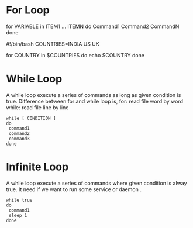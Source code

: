# For Loop

for VARIABLE in ITEM1 ... ITEMN
do
    Command1
    Command2
    CommandN
done

#!/bin/bash
COUNTRIES=INDIA US UK

for COUNTRY in $COUNTRIES
do
    echo $COUNTRY
done

# While Loop

 A while loop execute a series of commands as long as given condition is true.
 Difference between for and while loop is,
    for: read file word by word
    while: read file line by line
    
    while [ CONDITION ]
    do
     command1
     command2
     command3
    done

# Infinite Loop
A while loop execute a series of commands where given condition is alway true.
It need if we want to run some service or daemon .

    while true
    do
     command1
     sleep 1
    done


